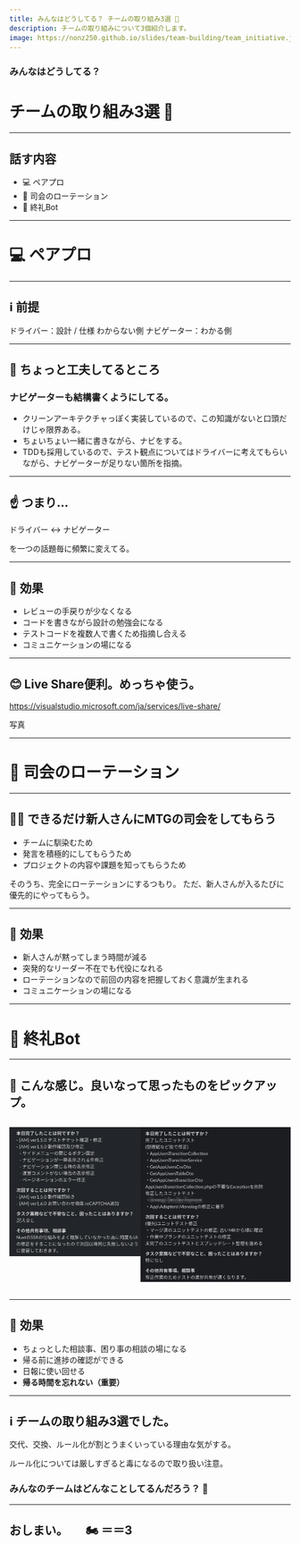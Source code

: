 ```yaml
---
title: みんなはどうしてる？ チームの取り組み3選 🦾
description: チームの取り組みについて3個紹介します。
image: https://nonz250.github.io/slides/team-building/team_initiative.jpg
---
```


### みんなはどうしてる？

# チームの取り組み3選 🦾

---

## 話す内容

- 💻 ペアプロ
- 🔄 司会のローテーション
- 🤖 終礼Bot

---

# 💻 ペアプロ

---

## ℹ️ 前提 

ドライバー：設計 / 仕様 わからない側
ナビゲーター：わかる側

---

## 🔧 ちょっと工夫してるところ

### ナビゲーターも結構書くようにしてる。

- クリーンアーキテクチャっぽく実装しているので、この知識がないと口頭だけじゃ限界ある。
- ちょいちょい一緒に書きながら、ナビをする。
- TDDも採用しているので、テスト観点についてはドライバーに考えてもらいながら、ナビゲーターが足りない箇所を指摘。

---

## ☝️ つまり...

ドライバー ↔️ ナビゲーター

を一つの話題毎に頻繁に変えてる。

---

## 💊 効果

- レビューの手戻りが少なくなる
- コードを書きながら設計の勉強会になる
- テストコードを複数人で書くため指摘し合える
- コミュニケーションの場になる

---

## 😊 Live Share便利。めっちゃ使う。

https://visualstudio.microsoft.com/ja/services/live-share/

写真

---

# 🔄 司会のローテーション

---

## 🚶‍♂️ できるだけ新人さんにMTGの司会をしてもらう

- チームに馴染むため
- 発言を積極的にしてもらうため
- プロジェクトの内容や課題を知ってもらうため

<p></p>
<p></p>
<p></p>

そのうち、完全にローテーションにするつもり。
ただ、新人さんが入るたびに優先的にやってもらう。

---

## 💊 効果

- 新人さんが黙ってしまう時間が減る
- 突発的なリーダー不在でも代役になれる
- ローテーションなので前回の内容を把握しておく意識が生まれる
- コミュニケーションの場になる

---

# 🤖 終礼Bot

---

## 🤏 こんな感じ。良いなって思ったものをピックアップ。

<div style="display: flex; justify-content: space-around; align-item: center;">

![w:400](/slides/images/team-initiative_1.png)

![w:400](/slides/images/team-initiative_2.png)

</div>

---

## 💊 効果

- ちょっとした相談事、困り事の相談の場になる
- 帰る前に進捗の確認ができる
- 日報に使い回せる
- **帰る時間を忘れない（重要）**

---

## ℹ チームの取り組み3選でした。

交代、交換、ルール化が割とうまくいっている理由な気がする。

ルール化については厳しすぎると毒になるので取り扱い注意。

### みんなのチームはどんなことしてるんだろう？ 🤔

---

## おしまい。　　🏍 ＝＝3
